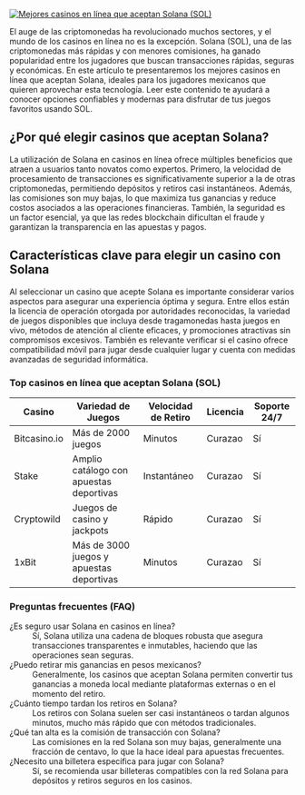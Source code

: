 [![Mejores casinos en línea que aceptan Solana (SOL)](https://123-caf.pages.dev/gitsignup.png)](https://vrmoo.ru/Bt82HjjY)

<p>El auge de las criptomonedas ha revolucionado muchos sectores, y el mundo de los casinos en línea no es la excepción. Solana (SOL), una de las criptomonedas más rápidas y con menores comisiones, ha ganado popularidad entre los jugadores que buscan transacciones rápidas, seguras y económicas. En este artículo te presentaremos los mejores casinos en línea que aceptan Solana, ideales para los jugadores mexicanos que quieren aprovechar esta tecnología. Leer este contenido te ayudará a conocer opciones confiables y modernas para disfrutar de tus juegos favoritos usando SOL.</p>  <h2>¿Por qué elegir casinos que aceptan Solana?</h2> <p>La utilización de Solana en casinos en línea ofrece múltiples beneficios que atraen a usuarios tanto novatos como expertos. Primero, la velocidad de procesamiento de transacciones es significativamente superior a la de otras criptomonedas, permitiendo depósitos y retiros casi instantáneos. Además, las comisiones son muy bajas, lo que maximiza tus ganancias y reduce costos asociados a las operaciones financieras. También, la seguridad es un factor esencial, ya que las redes blockchain dificultan el fraude y garantizan la transparencia en las apuestas y pagos.</p>  <h2>Características clave para elegir un casino con Solana</h2> <p>Al seleccionar un casino que acepte Solana es importante considerar varios aspectos para asegurar una experiencia óptima y segura. Entre ellos están la licencia de operación otorgada por autoridades reconocidas, la variedad de juegos disponibles que incluya desde tragamonedas hasta juegos en vivo, métodos de atención al cliente eficaces, y promociones atractivas sin compromisos excesivos. También es relevante verificar si el casino ofrece compatibilidad móvil para jugar desde cualquier lugar y cuenta con medidas avanzadas de seguridad informática.</p>  <h3>Top casinos en línea que aceptan Solana (SOL)</h3> <table>   <thead>     <tr>       <th>Casino</th>       <th>Variedad de Juegos</th>       <th>Velocidad de Retiro</th>       <th>Licencia</th>       <th>Soporte 24/7</th>     </tr>   </thead>   <tbody>     <tr>       <td>Bitcasino.io</td>       <td>Más de 2000 juegos</td>       <td>Minutos</td>       <td>Curazao</td>       <td>Sí</td>     </tr>     <tr>       <td>Stake</td>       <td>Amplio catálogo con apuestas deportivas</td>       <td>Instantáneo</td>       <td>Curazao</td>       <td>Sí</td>     </tr>     <tr>       <td>Cryptowild</td>       <td>Juegos de casino y jackpots</td>       <td>Rápido</td>       <td>Curazao</td>       <td>Sí</td>     </tr>     <tr>       <td>1xBit</td>       <td>Más de 3000 juegos y apuestas deportivas</td>       <td>Minutos</td>       <td>Curazao</td>       <td>Sí</td>     </tr>   </tbody> </table>  <h3>Preguntas frecuentes (FAQ)</h3> <dl>   <dt>¿Es seguro usar Solana en casinos en línea?</dt>   <dd>Sí, Solana utiliza una cadena de bloques robusta que asegura transacciones transparentes e inmutables, haciendo que las operaciones sean seguras.</dd>    <dt>¿Puedo retirar mis ganancias en pesos mexicanos?</dt>   <dd>Generalmente, los casinos que aceptan Solana permiten convertir tus ganancias a moneda local mediante plataformas externas o en el momento del retiro.</dd>    <dt>¿Cuánto tiempo tardan los retiros en Solana?</dt>   <dd>Los retiros con Solana suelen ser casi instantáneos o tardan algunos minutos, mucho más rápido que con métodos tradicionales.</dd>    <dt>¿Qué tan alta es la comisión de transacción con Solana?</dt>   <dd>Las comisiones en la red Solana son muy bajas, generalmente una fracción de centavo, lo que la hace ideal para apuestas frecuentes.</dd>    <dt>¿Necesito una billetera específica para jugar con Solana?</dt>   <dd>Sí, se recomienda usar billeteras compatibles con la red Solana para depósitos y retiros seguros en los casinos.</dd> </dl>
